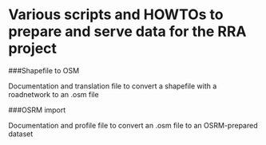 # Various scripts and HOWTOs to prepare and serve data for the RRA project

###Shapefile to OSM

Documentation and translation file to convert a shapefile with a roadnetwork to an .osm file 

###OSRM import

Documentation and profile file to convert an .osm file to an OSRM-prepared dataset

